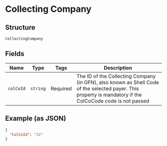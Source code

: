 
# Collecting Company

## Structure

`CollectingCompany`

## Fields

| Name | Type | Tags | Description |
|  --- | --- | --- | --- |
| `colCoId` | `string` | Required | The ID of the Collecting Company (in GFN), also known as Shell Code of the selected payer. This property is mandatory if the ColCoCode code is not passed |

## Example (as JSON)

```json
{
  "ColCoId": "32"
}
```

